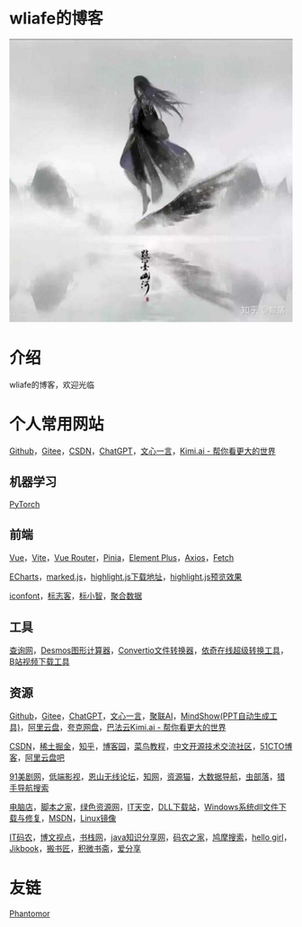 # wliafe的博客

![wliafe头像](wliafe.jpg)

# 介绍

wliafe的博客，欢迎光临

# 个人常用网站

[Github](https://github.com/)，[Gitee](https://gitee.com/)，[CSDN](https://www.csdn.net/)，[ChatGPT](https://chat.openai.com/)，[文心一言](https://yiyan.baidu.com/)，[Kimi.ai - 帮你看更大的世界](https://kimi.moonshot.cn/)

## 机器学习

[PyTorch](https://pytorch.org/)

## 前端

[Vue](https://cn.vuejs.org/)，[Vite](https://cn.vitejs.dev/)，[Vue Router](https://router.vuejs.org/zh/)，[Pinia](https://pinia.vuejs.org/zh/)，[Element Plus](https://element-plus.gitee.io/zh-CN/)，[Axios](https://www.axios-http.cn/)，[Fetch](https://developer.mozilla.org/zh-CN/docs/Web/API/Fetch_API/Using_Fetch)

[ECharts](https://echarts.apache.org/)，[marked.js](http://www.dagoogle.cn/n/745.html)，[highlight.js下载地址](https://highlightjs.org/)，[highlight.js预览效果](https://highlightjs.org/static/demo/)

[iconfont](https://www.iconfont.cn/)，[标志客](https://www.logomaker.com.cn/)，[标小智](https://www.logosc.cn/logo/favicon)，[聚合数据](https://www.juhe.cn/)

## 工具

[查询网](https://www.ip138.com/)，[Desmos图形计算器](https://www.desmos.com/)，[Convertio文件转换器](https://convertio.co/zh/)，[依奇在线超级转换工具](https://www.wdku.net/)，[B站视频下载工具](https://zhouql.vip/bilibili/)

## 资源

[Github](https://github.com/)，[Gitee](https://gitee.com/)，[ChatGPT](https://chat.openai.com/)，[文心一言](https://yiyan.baidu.com/)，[聚联AI](https://chat.julianwl.com/)，[MindShow(PPT自动生成工具)](https://mindshow.fun/)，[阿里云盘](https://www.aliyundrive.com/)，[夸克网盘](https://pan.quark.cn/)，[巴法云](https://cloud.bemfa.com/)[Kimi.ai - 帮你看更大的世界](https://kimi.moonshot.cn/)

[CSDN](https://www.csdn.net/)，[稀土掘金](https://juejin.cn/)，[知乎](https://www.zhihu.com/)，[博客园](https://www.cnblogs.com/)，[菜鸟教程](https://www.runoob.com/)，[中文开源技术交流社区](https://www.oschina.net/)，[51CTO博客](https://blog.51cto.com/)，[阿里云盘吧](https://www.alipanba.com/)

[91美剧网](https://91mjw.tv/)，[低端影视](https://ddys.site/)，[恩山无线论坛](https://www.right.com.cn/)，[知网](https://lib.bimuchachong.com/)，[资源猫](https://www.ziyuanm.com/)，[大数据导航](https://hao.199it.com/)，[虫部落](https://search.chongbuluo.com/)，[猎手导航搜索](http://www.lsdhss.com/)

[电脑店](https://u.diannaodian.com/)，[脚本之家](https://www.bookstack.cn/)，[绿色资源网](http://www.downcc.com/)，[IT天空](https://www.itsk.com/)，[DLL下载站](http://www.dllxz.com/)，[Windows系统dll文件下载与修复](https://www.wenjian.net/)，[MSDN](https://msdn.itellyou.cn/)，[Linux镜像](https://mirrors.ustc.edu.cn/help/index.html)

[IT码农](https://tanqingbo.cn/)，[博文视点](http://www.broadview.com.cn/)，[书栈网](https://www.bookstack.cn/)，[java知识分享网](http://www.java1234.com/)，[码农之家](https://www.xz577.com/)，[鸠摩搜索](https://www.jiumodiary.com/)，[hello girl](https://www.jqhtml.com/down/category/resources)，[Jikbook](https://jikbook.com/)，[搬书匠](http://www.banshujiang.cn/)，[积微书斋](https://www.aibooks.cc/)，[爱分享](https://www.ishare1.cn/)

# 友链

[Phantomor](https://phantomor.github.io/)